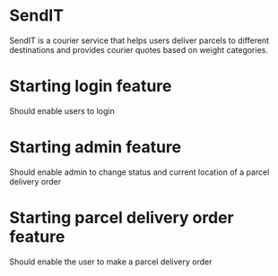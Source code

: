 # SendIT
SendIT is a courier service that helps users deliver parcels to different destinations and provides courier quotes based on weight categories. 

# Starting login feature
Should enable users to login

# Starting admin feature
Should enable admin to change status and current location of a parcel delivery order

# Starting parcel delivery order feature
Should enable the user to make a parcel delivery order 